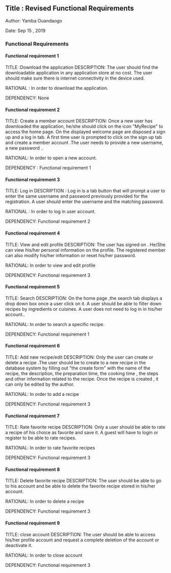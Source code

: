 ## Title : Revised Functional Requirements

Author: Yamba Ouandaogo

Date: Sep 15 , 2019

### Functional Requirements

#### Functional requirement 1

TITLE :Download the application 
DESCRIPTION: The user should find the downloadable application in any application store  at no cost. The user should make sure there is internet connectivity in the device used.

RATIONAL : In order to download the application.

DEPENDENCY: None

#### Functional requirement 2

TITLE: Create a member account
DESCRIPTION: Once a  new user has downloaded the application, he/she should  click on the icon "MyRecipe" to access the home page. On the displayed welcome page are disposed a sign up and a log in tab.  A first time user is  prompted to click on the sign up tab and create a member account .The user needs to provide a new username, a new password ..
 
RATIONAL: In order to open a new account.

DEPENDENCY : Functional requirement 1

#### Functional requirement 3

TITLE: Log in 
DESCRIPTION : Log in is a tab button that will prompt a user to enter the same  username and password previously provided for the registration. A user should enter the username and the matching password.

RATIONAL : In order to log in user account.

DEPENDENCY: Functional requirement 2

#### Functional requirement 4

TITLE: View and edit profile
DESCRIPTION: The user has signed on . He/She can view his/her personal information on the profile. The registered member can also modify his/her information or reset his/her password.

RATIONAL: In order to view and edit profile

DEPENDENCY: Functional requirement 3

#### Functional requirement 5

TITLE: Search 
DESCRIPTION: On the home page ,the search tab displays a drop down box  once a user click on it. A user should be able to filter down recipes by ingredients or cuisines. A user does not need to log in in his/her account..

RATIONAL: In order to search a specific recipe.

DEPENDENCY: Functional requirement 1

#### Functional requirement 6

TITLE: Add new recipe/edit 
DESCRIPTION: Only the user can create or delete a recipe .The user should be to create  to a new recipe in the database system by filling out "the create form" with the name  of the recipe, the description, the preparation time, the cooking time , the steps and other information related to the recipe. Once the recipe is created , it can only be edited by the author.

RATIONAL: In order to add a recipe 

DEPENDENCY: Functional requirement 3

#### Functional requirement 7

TITLE: Rate favorite recipe
DESCRIPTION: Only a user  should be able to rate a recipe of his choice as favorite and save it. A guest will have to login or register  to be able to rate recipes.

RATIONAL: In order to rate favorite recipes

DEPENDENCY: Functional requirement 3

#### Functional requirement 8

TITLE: Delete favorite recipe
DESCRIPTION: The user should be able to go to his account and be able to delete the favorite recipe stored in his/her account.

RATIONAL: In order to delete a recipe

DEPENDENCY: Functional requirement 3

#### Functional requirement 9

TITLE:  close account 
DESCRIPTION: The user should be able to access his/her profile account and request a complete deletion  of the account or deactivate it.
 
RATIONAL: In order to close account
  
DEPENDENCY: Functional requirement 3


